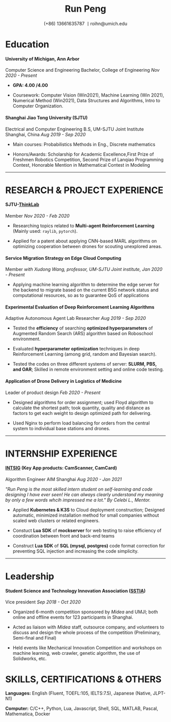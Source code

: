 <h1 fontsize=30pt><center><strong>Run Peng</strong></center></h1>

<center>(+86) 13661635787 丨roihn@umich.edu</center>

# Education

#### **University of Michigan, Ann Arbor**

Computer Science and Engineering Bachelor, College of Engineering  *Nov 2020 - Present*

- **GPA: 4.00 /4.00**

- Coursework: Computer Vision (Win2021), Machine Learning (Win 2021), Numerical Method (Win2021), Data Structures and Algorithms, Intro to Computer Organization.



#### **Shanghai Jiao Tong University (SJTU)**

Electrical and Computer Engineering B.S, UM-SJTU Joint Institute Shanghai, China  *Aug 2019 - Sep 2020*

- Main courses: Probabilistics Methods in Eng., Discrete mathematics

- Honors/Awards: Scholarship for Academic Excellence,First Prize of Freshmen Robotics Competition, Second Prize of Lanqiao Programming Contest, Honorable Mention in Mathematical Contest in Modeling



---

# RESEARCH & PROJECT EXPERIENCE

#### **SJTU-[ThinkLab](http://thinklab.sjtu.edu.cn/)**

Member *Nov 2020 - Feb 2020*

- Researching topics related to **Multi-agent Reinforcement Learning** (Mainly used: `raylib`, `pytorch`).

- Applied for a patent about applying CNN-based MARL algorithms on optimizing cooperation between drones for scouting unexplored areas.

#### **Service Migration Strategy on Edge Cloud Computing**

Member *with Xudong Wang, professor, UM-SJTU Joint institute, Jan 2020 - Present*
- Applying machine learning algorithm to determine the edge server for the backend to
migrate based on the current B5G network status and computational resources, so as to
guarantee QoS of applications


#### **Experimental Evaluation of Deep Reinforcement Learning Algorithms** 

Adaptive Autonomous Agent Lab Researcher  *Aug 2019 - Sep 2020* 

- Tested the **efficiency** of searching **optimized hyperparameters** of Augmented Random Search (ARS) algorithm based on Roboschool environment.

- Evaluated **hyperparameter optimization** techniques in deep Reinforcement Learning (among grid, random and Bayesian search).

- Tested the codes on three different systems of server: **SLURM, PBS, and OAR**; Skilled in remote environment setting and online code testing.

#### **Application of Drone Delivery in Logistics of Medicine**

 Leader of product design  *Feb 2020 - Present* 

- Designed algorithms for order assignment; used Floyd algorithm to calculate the shortest path; took quantity, quality and distance as factors to get each weight to design optimized path for delivering.

- Used Nginx to perform load balancing for orders from the central system to individual base stations and drones.



---

# **INTERNSHIP EXPERIENCE**

#### **[INTSIG](https://en.intsig.com) (Key App products: CamScanner, CamCard)** 

Algorithm Engineer AIM Shanghai  *Aug 2020 - Jan 2021*

*"Run Peng is the most skilled intern student on self-learning and code designing I have ever seen! He can always clearly understand my meaning by only a few words whcih impressed me a lot."  By Celebi L., Mentor.*

- Applied **Kubernetes & K3S** to Cloud deployment construction; Designed automatic, minimized installation method for small companies without scaled web clusters or related engineers.

- Constuct **Lua SDK** of **mockserver** for web testing to raise efficiency of coordination between front and back-end teams

- Construct **Lua SDK** of **SQL (mysql, postgres)** code format correction for preventing SQL injection and increasing the code simplicity.



---

# Leadership

#### **Student Science and Technology Innovation Association ([SSTIA](https://www.ji.sjtu.edu.cn/campus-life/student-organizations/ji-student-science-technology-and-innovation-association/))** 

Vice president  *Sep 2018 - Oct 2020*

- Organized 6-month competition sponsored by *Midea* and UMJI; both online and offline events for 123 participants in Shanghai.

- Acted as liaison with *Midea* staff, outsource company, and volunteers to discuss and design the whole process of the competition (Preliminary, Semi-final and Final)

- Held events like Mechanical Innovation Competition and workshops on machine learning, web crawler, genetic algorithm, the use of Solidworks, etc.



# SKILLS, CERTIFICATIONS & OTHERS

**Languages:** English (Fluent, TOEFL:105, IELTS:7.5), Japanese (Native, JLPT-N1)

**Computer:** C/C++, Python, Lua, Javascript, Shell, SQL, MATLAB, Pascal, Mathematica, Docker

